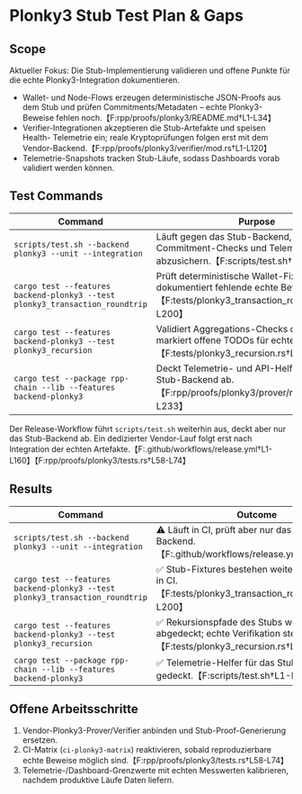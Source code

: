 # Plonky3 Stub Test Plan & Gaps

## Scope

Aktueller Fokus: Die Stub-Implementierung validieren und offene Punkte für die
echte Plonky3-Integration dokumentieren.

* Wallet- und Node-Flows erzeugen deterministische JSON-Proofs aus dem Stub und
  prüfen Commitments/Metadaten – echte Plonky3-Beweise fehlen noch.【F:rpp/proofs/plonky3/README.md†L1-L34】
* Verifier-Integrationen akzeptieren die Stub-Artefakte und speisen Health-
  Telemetrie ein; reale Kryptoprüfungen folgen erst mit dem Vendor-Backend.【F:rpp/proofs/plonky3/verifier/mod.rs†L1-L120】
* Telemetrie-Snapshots tracken Stub-Läufe, sodass Dashboards vorab validiert
  werden können.

## Test Commands

| Command | Purpose |
| --- | --- |
| `scripts/test.sh --backend plonky3 --unit --integration` | Läuft gegen das Stub-Backend, um Fixtures, Commitment-Checks und Telemetrie-Hooks abzusichern.【F:scripts/test.sh†L1-L220】 |
| `cargo test --features backend-plonky3 --test plonky3_transaction_roundtrip` | Prüft deterministische Wallet-Fixtures und dokumentiert fehlende echte Beweise.【F:tests/plonky3_transaction_roundtrip.rs†L1-L200】 |
| `cargo test --features backend-plonky3 --test plonky3_recursion` | Validiert Aggregations-Checks des Stubs und markiert offene TODOs für echte Beweise.【F:tests/plonky3_recursion.rs†L1-L360】 |
| `cargo test --package rpp-chain --lib --features backend-plonky3` | Deckt Telemetrie- und API-Helfer für das Stub-Backend ab.【F:rpp/proofs/plonky3/prover/mod.rs†L201-L233】 |

Der Release-Workflow führt `scripts/test.sh` weiterhin aus, deckt aber nur das
Stub-Backend ab. Ein dedizierter Vendor-Lauf folgt erst nach Integration der
echten Artefakte.【F:.github/workflows/release.yml†L1-L160】【F:rpp/proofs/plonky3/tests.rs†L58-L74】

## Results

| Command | Outcome |
| --- | --- |
| `scripts/test.sh --backend plonky3 --unit --integration` | ⚠️ Läuft in CI, prüft aber nur das Stub-Backend.【F:.github/workflows/release.yml†L1-L160】 |
| `cargo test --features backend-plonky3 --test plonky3_transaction_roundtrip` | ✅ Stub-Fixtures bestehen weiterhin lokal und in CI.【F:tests/plonky3_transaction_roundtrip.rs†L1-L200】 |
| `cargo test --features backend-plonky3 --test plonky3_recursion` | ✅ Rekursionspfade des Stubs werden abgedeckt; echte Verifikation steht aus.【F:tests/plonky3_recursion.rs†L1-L360】 |
| `cargo test --package rpp-chain --lib --features backend-plonky3` | ✅ Telemetrie-Helfer für das Stub-Backend gedeckt.【F:scripts/test.sh†L1-L220】 |

## Offene Arbeitsschritte

1. Vendor-Plonky3-Prover/Verifier anbinden und Stub-Proof-Generierung ersetzen.
2. CI-Matrix (`ci-plonky3-matrix`) reaktivieren, sobald reproduzierbare echte
   Beweise möglich sind.【F:rpp/proofs/plonky3/tests.rs†L58-L74】
3. Telemetrie-/Dashboard-Grenzwerte mit echten Messwerten kalibrieren, nachdem
   produktive Läufe Daten liefern.
